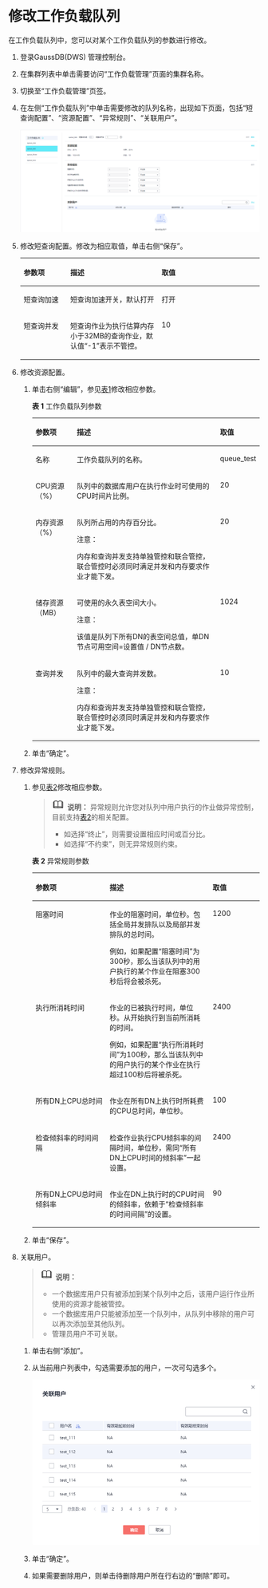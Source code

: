 # 修改工作负载队列<a name="ZH-CN_TOPIC_0000001099184338"></a>

在工作负载队列中，您可以对某个工作负载队列的参数进行修改。

1.  登录GaussDB\(DWS\) 管理控制台。
2.  在集群列表中单击需要访问“工作负载管理”页面的集群名称。
3.  切换至“工作负载管理”页签。
4.  在左侧“工作负载队列”中单击需要修改的队列名称，出现如下页面，包括“短查询配置”、“资源配置”、“异常规则”、“关联用户”。

    ![](figures/9.png)

5.  修改短查询配置。修改为相应取值，单击右侧“保存”。

    <a name="zh-cn_topic_0000001076579461_t98448d83c7e5477ba36145180e6c8701"></a>
    <table><thead align="left"><tr id="zh-cn_topic_0000001076579461_rf4055d66fedf4e67a18bbeb7fc36673d"><th class="cellrowborder" valign="top" width="19.439999999999998%" id="mcps1.1.4.1.1"><p id="zh-cn_topic_0000001076579461_a8b83fa98dc0c4b9dab8be7a79eb10e19"><a name="zh-cn_topic_0000001076579461_a8b83fa98dc0c4b9dab8be7a79eb10e19"></a><a name="zh-cn_topic_0000001076579461_a8b83fa98dc0c4b9dab8be7a79eb10e19"></a>参数项</p>
    </th>
    <th class="cellrowborder" valign="top" width="38.12%" id="mcps1.1.4.1.2"><p id="zh-cn_topic_0000001076579461_a3144b7d65f2349508e50ad1e0ae0a43c"><a name="zh-cn_topic_0000001076579461_a3144b7d65f2349508e50ad1e0ae0a43c"></a><a name="zh-cn_topic_0000001076579461_a3144b7d65f2349508e50ad1e0ae0a43c"></a>描述</p>
    </th>
    <th class="cellrowborder" valign="top" width="42.44%" id="mcps1.1.4.1.3"><p id="zh-cn_topic_0000001076579461_zh-cn_topic_0254317345_p861274353214"><a name="zh-cn_topic_0000001076579461_zh-cn_topic_0254317345_p861274353214"></a><a name="zh-cn_topic_0000001076579461_zh-cn_topic_0254317345_p861274353214"></a>取值</p>
    </th>
    </tr>
    </thead>
    <tbody><tr id="zh-cn_topic_0000001076579461_r98dced66bcc84251a847d2c6b878fb71"><td class="cellrowborder" valign="top" width="19.439999999999998%" headers="mcps1.1.4.1.1 "><p id="zh-cn_topic_0000001076579461_zh-cn_topic_0254317345_p761244303210"><a name="zh-cn_topic_0000001076579461_zh-cn_topic_0254317345_p761244303210"></a><a name="zh-cn_topic_0000001076579461_zh-cn_topic_0254317345_p761244303210"></a>短查询加速</p>
    </td>
    <td class="cellrowborder" valign="top" width="38.12%" headers="mcps1.1.4.1.2 "><p id="zh-cn_topic_0000001076579461_af9b6200b1af8414dab4d0a043b63e2f8"><a name="zh-cn_topic_0000001076579461_af9b6200b1af8414dab4d0a043b63e2f8"></a><a name="zh-cn_topic_0000001076579461_af9b6200b1af8414dab4d0a043b63e2f8"></a>短查询加速开关，默认打开</p>
    </td>
    <td class="cellrowborder" valign="top" width="42.44%" headers="mcps1.1.4.1.3 "><p id="zh-cn_topic_0000001076579461_ad361fdaf09c248da80786893787ed82b"><a name="zh-cn_topic_0000001076579461_ad361fdaf09c248da80786893787ed82b"></a><a name="zh-cn_topic_0000001076579461_ad361fdaf09c248da80786893787ed82b"></a>打开</p>
    </td>
    </tr>
    <tr id="zh-cn_topic_0000001076579461_r3bc9f4d4300148e1818e8ee875ee3010"><td class="cellrowborder" valign="top" width="19.439999999999998%" headers="mcps1.1.4.1.1 "><p id="zh-cn_topic_0000001076579461_zh-cn_topic_0254317345_p461224315320"><a name="zh-cn_topic_0000001076579461_zh-cn_topic_0254317345_p461224315320"></a><a name="zh-cn_topic_0000001076579461_zh-cn_topic_0254317345_p461224315320"></a>短查询并发</p>
    </td>
    <td class="cellrowborder" valign="top" width="38.12%" headers="mcps1.1.4.1.2 "><p id="zh-cn_topic_0000001076579461_a9d155bfdedc940938885344927377a4f"><a name="zh-cn_topic_0000001076579461_a9d155bfdedc940938885344927377a4f"></a><a name="zh-cn_topic_0000001076579461_a9d155bfdedc940938885344927377a4f"></a>短查询作业为执行估算内存小于32MB的查询作业，默认值“-1”表示不管控。</p>
    </td>
    <td class="cellrowborder" valign="top" width="42.44%" headers="mcps1.1.4.1.3 "><p id="zh-cn_topic_0000001076579461_zh-cn_topic_0254317345_p176127436324"><a name="zh-cn_topic_0000001076579461_zh-cn_topic_0254317345_p176127436324"></a><a name="zh-cn_topic_0000001076579461_zh-cn_topic_0254317345_p176127436324"></a>10</p>
    </td>
    </tr>
    </tbody>
    </table>

6.  修改资源配置。
    1.  单击右侧“编辑”，参见[表1](#zh-cn_topic_0000001076579461_ta522b79e7bfd48449164cef2eadd83b4)修改相应参数。

        **表 1**  工作负载队列参数

        <a name="zh-cn_topic_0000001076579461_ta522b79e7bfd48449164cef2eadd83b4"></a>
        <table><thead align="left"><tr id="zh-cn_topic_0000001076579461_r45c4609ae0df47bfa1bb36943077276a"><th class="cellrowborder" valign="top" width="18.28%" id="mcps1.2.4.1.1"><p id="zh-cn_topic_0000001076579461_a4328dd0179cf40cca3ef78c4c446bd2f"><a name="zh-cn_topic_0000001076579461_a4328dd0179cf40cca3ef78c4c446bd2f"></a><a name="zh-cn_topic_0000001076579461_a4328dd0179cf40cca3ef78c4c446bd2f"></a>参数项</p>
        </th>
        <th class="cellrowborder" valign="top" width="65.36000000000001%" id="mcps1.2.4.1.2"><p id="zh-cn_topic_0000001076579461_zh-cn_topic_0254317224_p31756316126"><a name="zh-cn_topic_0000001076579461_zh-cn_topic_0254317224_p31756316126"></a><a name="zh-cn_topic_0000001076579461_zh-cn_topic_0254317224_p31756316126"></a>描述</p>
        </th>
        <th class="cellrowborder" valign="top" width="16.360000000000003%" id="mcps1.2.4.1.3"><p id="zh-cn_topic_0000001076579461_a2016d72761a842439cb07508af0086e4"><a name="zh-cn_topic_0000001076579461_a2016d72761a842439cb07508af0086e4"></a><a name="zh-cn_topic_0000001076579461_a2016d72761a842439cb07508af0086e4"></a>取值</p>
        </th>
        </tr>
        </thead>
        <tbody><tr id="zh-cn_topic_0000001076579461_rccecdb3f69424915b2a90ae48134b9dd"><td class="cellrowborder" valign="top" width="18.28%" headers="mcps1.2.4.1.1 "><p id="zh-cn_topic_0000001076579461_zh-cn_topic_0254317224_p141758311128"><a name="zh-cn_topic_0000001076579461_zh-cn_topic_0254317224_p141758311128"></a><a name="zh-cn_topic_0000001076579461_zh-cn_topic_0254317224_p141758311128"></a>名称</p>
        </td>
        <td class="cellrowborder" valign="top" width="65.36000000000001%" headers="mcps1.2.4.1.2 "><p id="zh-cn_topic_0000001076579461_zh-cn_topic_0254317224_p161751933124"><a name="zh-cn_topic_0000001076579461_zh-cn_topic_0254317224_p161751933124"></a><a name="zh-cn_topic_0000001076579461_zh-cn_topic_0254317224_p161751933124"></a>工作负载队列的名称。</p>
        </td>
        <td class="cellrowborder" valign="top" width="16.360000000000003%" headers="mcps1.2.4.1.3 "><p id="zh-cn_topic_0000001076579461_a55b108341a5d4e538b79dd6c8ddbd357"><a name="zh-cn_topic_0000001076579461_a55b108341a5d4e538b79dd6c8ddbd357"></a><a name="zh-cn_topic_0000001076579461_a55b108341a5d4e538b79dd6c8ddbd357"></a>queue_test</p>
        </td>
        </tr>
        <tr id="zh-cn_topic_0000001076579461_zh-cn_topic_0254317224_row6175638125"><td class="cellrowborder" valign="top" width="18.28%" headers="mcps1.2.4.1.1 "><p id="zh-cn_topic_0000001076579461_zh-cn_topic_0254317224_p617517317129"><a name="zh-cn_topic_0000001076579461_zh-cn_topic_0254317224_p617517317129"></a><a name="zh-cn_topic_0000001076579461_zh-cn_topic_0254317224_p617517317129"></a>CPU资源（%）</p>
        </td>
        <td class="cellrowborder" valign="top" width="65.36000000000001%" headers="mcps1.2.4.1.2 "><p id="zh-cn_topic_0000001076579461_zh-cn_topic_0254317224_p71758391212"><a name="zh-cn_topic_0000001076579461_zh-cn_topic_0254317224_p71758391212"></a><a name="zh-cn_topic_0000001076579461_zh-cn_topic_0254317224_p71758391212"></a>队列中的数据库用户在执行作业时可使用的CPU时间片比例。</p>
        </td>
        <td class="cellrowborder" valign="top" width="16.360000000000003%" headers="mcps1.2.4.1.3 "><p id="zh-cn_topic_0000001076579461_zh-cn_topic_0254317224_p108516144126"><a name="zh-cn_topic_0000001076579461_zh-cn_topic_0254317224_p108516144126"></a><a name="zh-cn_topic_0000001076579461_zh-cn_topic_0254317224_p108516144126"></a>20</p>
        </td>
        </tr>
        <tr id="zh-cn_topic_0000001076579461_rb9afdcb77de5450f991ad26596962299"><td class="cellrowborder" valign="top" width="18.28%" headers="mcps1.2.4.1.1 "><p id="zh-cn_topic_0000001076579461_zh-cn_topic_0254317224_p91755351214"><a name="zh-cn_topic_0000001076579461_zh-cn_topic_0254317224_p91755351214"></a><a name="zh-cn_topic_0000001076579461_zh-cn_topic_0254317224_p91755351214"></a>内存资源（%）</p>
        </td>
        <td class="cellrowborder" valign="top" width="65.36000000000001%" headers="mcps1.2.4.1.2 "><p id="zh-cn_topic_0000001076579461_a37fab0d6453c49238373d7a3730b2169"><a name="zh-cn_topic_0000001076579461_a37fab0d6453c49238373d7a3730b2169"></a><a name="zh-cn_topic_0000001076579461_a37fab0d6453c49238373d7a3730b2169"></a>队列所占用的内存百分比。</p>
        <div class="caution" id="zh-cn_topic_0000001076579461_nd309c27ce38e4d209756261169daa0be"><a name="zh-cn_topic_0000001076579461_nd309c27ce38e4d209756261169daa0be"></a><a name="zh-cn_topic_0000001076579461_nd309c27ce38e4d209756261169daa0be"></a><span class="cautiontitle"> 注意： </span><div class="cautionbody"><p id="zh-cn_topic_0000001076579461_zh-cn_topic_0254317224_p950334801411"><a name="zh-cn_topic_0000001076579461_zh-cn_topic_0254317224_p950334801411"></a><a name="zh-cn_topic_0000001076579461_zh-cn_topic_0254317224_p950334801411"></a>内存和查询并发支持单独管控和联合管控，联合管控时必须同时满足并发和内存要求作业才能下发。</p>
        </div></div>
        </td>
        <td class="cellrowborder" valign="top" width="16.360000000000003%" headers="mcps1.2.4.1.3 "><p id="zh-cn_topic_0000001076579461_a4c339f5b73c84dba8ed80af1976204e7"><a name="zh-cn_topic_0000001076579461_a4c339f5b73c84dba8ed80af1976204e7"></a><a name="zh-cn_topic_0000001076579461_a4c339f5b73c84dba8ed80af1976204e7"></a>20</p>
        </td>
        </tr>
        <tr id="zh-cn_topic_0000001076579461_rfc6a58e60ad5428fa32064926e00f43f"><td class="cellrowborder" valign="top" width="18.28%" headers="mcps1.2.4.1.1 "><p id="zh-cn_topic_0000001076579461_zh-cn_topic_0254317224_p61751341214"><a name="zh-cn_topic_0000001076579461_zh-cn_topic_0254317224_p61751341214"></a><a name="zh-cn_topic_0000001076579461_zh-cn_topic_0254317224_p61751341214"></a>储存资源（MB）</p>
        </td>
        <td class="cellrowborder" valign="top" width="65.36000000000001%" headers="mcps1.2.4.1.2 "><p id="zh-cn_topic_0000001076579461_ac2fc25f6b41248108e98cfcbb8c55f51"><a name="zh-cn_topic_0000001076579461_ac2fc25f6b41248108e98cfcbb8c55f51"></a><a name="zh-cn_topic_0000001076579461_ac2fc25f6b41248108e98cfcbb8c55f51"></a>可使用的永久表空间大小。</p>
        <div class="caution" id="zh-cn_topic_0000001076579461_note9592206519"><a name="zh-cn_topic_0000001076579461_note9592206519"></a><a name="zh-cn_topic_0000001076579461_note9592206519"></a><span class="cautiontitle"> 注意： </span><div class="cautionbody"><p id="zh-cn_topic_0000001076579461_p71618351750"><a name="zh-cn_topic_0000001076579461_p71618351750"></a><a name="zh-cn_topic_0000001076579461_p71618351750"></a>该值是队列下所有DN的表空间总值，单DN节点可用空间=设置值 / DN节点数。</p>
        </div></div>
        </td>
        <td class="cellrowborder" valign="top" width="16.360000000000003%" headers="mcps1.2.4.1.3 "><p id="zh-cn_topic_0000001076579461_a3b1252599b984ad9a5901bc24f45fac5"><a name="zh-cn_topic_0000001076579461_a3b1252599b984ad9a5901bc24f45fac5"></a><a name="zh-cn_topic_0000001076579461_a3b1252599b984ad9a5901bc24f45fac5"></a>1024</p>
        </td>
        </tr>
        <tr id="zh-cn_topic_0000001076579461_r1aabed4322f84ee68229882568cef559"><td class="cellrowborder" valign="top" width="18.28%" headers="mcps1.2.4.1.1 "><p id="zh-cn_topic_0000001076579461_zh-cn_topic_0254317224_p91755371210"><a name="zh-cn_topic_0000001076579461_zh-cn_topic_0254317224_p91755371210"></a><a name="zh-cn_topic_0000001076579461_zh-cn_topic_0254317224_p91755371210"></a>查询并发</p>
        </td>
        <td class="cellrowborder" valign="top" width="65.36000000000001%" headers="mcps1.2.4.1.2 "><p id="zh-cn_topic_0000001076579461_zh-cn_topic_0254317224_p51752033126"><a name="zh-cn_topic_0000001076579461_zh-cn_topic_0254317224_p51752033126"></a><a name="zh-cn_topic_0000001076579461_zh-cn_topic_0254317224_p51752033126"></a>队列中的最大查询并发数。</p>
        <div class="caution" id="zh-cn_topic_0000001076579461_nac0c163081b24a96bd4e58718964b3ac"><a name="zh-cn_topic_0000001076579461_nac0c163081b24a96bd4e58718964b3ac"></a><a name="zh-cn_topic_0000001076579461_nac0c163081b24a96bd4e58718964b3ac"></a><span class="cautiontitle"> 注意： </span><div class="cautionbody"><p id="zh-cn_topic_0000001076579461_zh-cn_topic_0254317224_p69536212151"><a name="zh-cn_topic_0000001076579461_zh-cn_topic_0254317224_p69536212151"></a><a name="zh-cn_topic_0000001076579461_zh-cn_topic_0254317224_p69536212151"></a>内存和查询并发支持单独管控和联合管控，联合管控时必须同时满足并发和内存要求作业才能下发。</p>
        </div></div>
        </td>
        <td class="cellrowborder" valign="top" width="16.360000000000003%" headers="mcps1.2.4.1.3 "><p id="zh-cn_topic_0000001076579461_zh-cn_topic_0254317224_p985116149122"><a name="zh-cn_topic_0000001076579461_zh-cn_topic_0254317224_p985116149122"></a><a name="zh-cn_topic_0000001076579461_zh-cn_topic_0254317224_p985116149122"></a>10</p>
        </td>
        </tr>
        </tbody>
        </table>

    2.  单击“确定”。

7.  修改异常规则。
    1.  参见[表2](#zh-cn_topic_0000001076579461_td5051ec72c7e48ae9c996ef77489b2db)修改相应参数。

        >![](public_sys-resources/icon-note.gif) **说明：** 
        >异常规则允许您对队列中用户执行的作业做异常控制，目前支持[表2](#zh-cn_topic_0000001076579461_td5051ec72c7e48ae9c996ef77489b2db)的相关配置。
        >-   如选择“终止”，则需要设置相应时间或百分比。
        >-   如选择“不约束”，则无异常规则约束。

        **表 2**  异常规则参数

        <a name="zh-cn_topic_0000001076579461_td5051ec72c7e48ae9c996ef77489b2db"></a>
        <table><thead align="left"><tr id="zh-cn_topic_0000001076579461_rb7a406162401464e980e665118974ef6"><th class="cellrowborder" valign="top" width="32.54325432543255%" id="mcps1.2.4.1.1"><p id="zh-cn_topic_0000001076579461_a3c254c91ae1741009517634a9464dbdc"><a name="zh-cn_topic_0000001076579461_a3c254c91ae1741009517634a9464dbdc"></a><a name="zh-cn_topic_0000001076579461_a3c254c91ae1741009517634a9464dbdc"></a>参数项</p>
        </th>
        <th class="cellrowborder" valign="top" width="45.25452545254526%" id="mcps1.2.4.1.2"><p id="zh-cn_topic_0000001076579461_zh-cn_topic_0254317345_p189694574343"><a name="zh-cn_topic_0000001076579461_zh-cn_topic_0254317345_p189694574343"></a><a name="zh-cn_topic_0000001076579461_zh-cn_topic_0254317345_p189694574343"></a>描述</p>
        </th>
        <th class="cellrowborder" valign="top" width="22.202220222022202%" id="mcps1.2.4.1.3"><p id="zh-cn_topic_0000001076579461_zh-cn_topic_0254317345_p796919572349"><a name="zh-cn_topic_0000001076579461_zh-cn_topic_0254317345_p796919572349"></a><a name="zh-cn_topic_0000001076579461_zh-cn_topic_0254317345_p796919572349"></a>取值</p>
        </th>
        </tr>
        </thead>
        <tbody><tr id="zh-cn_topic_0000001076579461_rfb3c0b2a5d2d40f19e43b595c0a4bcf0"><td class="cellrowborder" valign="top" width="32.54325432543255%" headers="mcps1.2.4.1.1 "><p id="zh-cn_topic_0000001076579461_a4ebc5cfb1dc6418dae9d2b05186f3923"><a name="zh-cn_topic_0000001076579461_a4ebc5cfb1dc6418dae9d2b05186f3923"></a><a name="zh-cn_topic_0000001076579461_a4ebc5cfb1dc6418dae9d2b05186f3923"></a>阻塞时间</p>
        </td>
        <td class="cellrowborder" valign="top" width="45.25452545254526%" headers="mcps1.2.4.1.2 "><p id="zh-cn_topic_0000001076579461_zh-cn_topic_0254317345_p119692575342"><a name="zh-cn_topic_0000001076579461_zh-cn_topic_0254317345_p119692575342"></a><a name="zh-cn_topic_0000001076579461_zh-cn_topic_0254317345_p119692575342"></a>作业的阻塞时间，单位秒。包括全局并发排队以及局部并发排队的总时间。</p>
        <p id="zh-cn_topic_0000001076579461_afe04fa6b0d5648e7ab1b065d026cd0fb"><a name="zh-cn_topic_0000001076579461_afe04fa6b0d5648e7ab1b065d026cd0fb"></a><a name="zh-cn_topic_0000001076579461_afe04fa6b0d5648e7ab1b065d026cd0fb"></a>例如，如果配置“阻塞时间”为300秒，那么当该队列中的用户执行的某个作业在阻塞300秒后将会被杀死。</p>
        </td>
        <td class="cellrowborder" valign="top" width="22.202220222022202%" headers="mcps1.2.4.1.3 "><p id="zh-cn_topic_0000001076579461_a808e4e6d51b64a4695fa9bbb5b7f40b4"><a name="zh-cn_topic_0000001076579461_a808e4e6d51b64a4695fa9bbb5b7f40b4"></a><a name="zh-cn_topic_0000001076579461_a808e4e6d51b64a4695fa9bbb5b7f40b4"></a>1200</p>
        </td>
        </tr>
        <tr id="zh-cn_topic_0000001076579461_r131d522c52544483aed16ff1c9efd4e2"><td class="cellrowborder" valign="top" width="32.54325432543255%" headers="mcps1.2.4.1.1 "><p id="zh-cn_topic_0000001076579461_a33a8506055964409a9817a929898d22a"><a name="zh-cn_topic_0000001076579461_a33a8506055964409a9817a929898d22a"></a><a name="zh-cn_topic_0000001076579461_a33a8506055964409a9817a929898d22a"></a>执行所消耗时间</p>
        </td>
        <td class="cellrowborder" valign="top" width="45.25452545254526%" headers="mcps1.2.4.1.2 "><p id="zh-cn_topic_0000001076579461_a45bbbe9b27ad450aac5d8e113ea4d928"><a name="zh-cn_topic_0000001076579461_a45bbbe9b27ad450aac5d8e113ea4d928"></a><a name="zh-cn_topic_0000001076579461_a45bbbe9b27ad450aac5d8e113ea4d928"></a>作业的已被执行时间，单位秒。从开始执行到当前所消耗的时间。</p>
        <p id="zh-cn_topic_0000001076579461_zh-cn_topic_0254317345_p159934874915"><a name="zh-cn_topic_0000001076579461_zh-cn_topic_0254317345_p159934874915"></a><a name="zh-cn_topic_0000001076579461_zh-cn_topic_0254317345_p159934874915"></a>例如，如果配置“执行所消耗时间”为100秒，那么当该队列中的用户执行的某个作业在执行超过100秒后将被杀死。</p>
        </td>
        <td class="cellrowborder" valign="top" width="22.202220222022202%" headers="mcps1.2.4.1.3 "><p id="zh-cn_topic_0000001076579461_zh-cn_topic_0254317345_p54453291365"><a name="zh-cn_topic_0000001076579461_zh-cn_topic_0254317345_p54453291365"></a><a name="zh-cn_topic_0000001076579461_zh-cn_topic_0254317345_p54453291365"></a>2400</p>
        </td>
        </tr>
        <tr id="zh-cn_topic_0000001076579461_rb7ab3e319e2346968eaff5edb94cfe8d"><td class="cellrowborder" valign="top" width="32.54325432543255%" headers="mcps1.2.4.1.1 "><p id="zh-cn_topic_0000001076579461_zh-cn_topic_0254317345_p69697574347"><a name="zh-cn_topic_0000001076579461_zh-cn_topic_0254317345_p69697574347"></a><a name="zh-cn_topic_0000001076579461_zh-cn_topic_0254317345_p69697574347"></a>所有DN上CPU总时间</p>
        </td>
        <td class="cellrowborder" valign="top" width="45.25452545254526%" headers="mcps1.2.4.1.2 "><p id="zh-cn_topic_0000001076579461_zh-cn_topic_0254317345_p19713451838"><a name="zh-cn_topic_0000001076579461_zh-cn_topic_0254317345_p19713451838"></a><a name="zh-cn_topic_0000001076579461_zh-cn_topic_0254317345_p19713451838"></a>作业在所有DN上执行时所耗费的CPU总时间，单位秒。</p>
        </td>
        <td class="cellrowborder" valign="top" width="22.202220222022202%" headers="mcps1.2.4.1.3 "><p id="zh-cn_topic_0000001076579461_zh-cn_topic_0254317345_p996995793412"><a name="zh-cn_topic_0000001076579461_zh-cn_topic_0254317345_p996995793412"></a><a name="zh-cn_topic_0000001076579461_zh-cn_topic_0254317345_p996995793412"></a>100</p>
        </td>
        </tr>
        <tr id="zh-cn_topic_0000001076579461_rf6b27522669b485aafeef05749e9445e"><td class="cellrowborder" valign="top" width="32.54325432543255%" headers="mcps1.2.4.1.1 "><p id="zh-cn_topic_0000001076579461_zh-cn_topic_0254317345_p89695573343"><a name="zh-cn_topic_0000001076579461_zh-cn_topic_0254317345_p89695573343"></a><a name="zh-cn_topic_0000001076579461_zh-cn_topic_0254317345_p89695573343"></a>检查倾斜率的时间间隔</p>
        </td>
        <td class="cellrowborder" valign="top" width="45.25452545254526%" headers="mcps1.2.4.1.2 "><p id="zh-cn_topic_0000001076579461_zh-cn_topic_0254317345_p157174520315"><a name="zh-cn_topic_0000001076579461_zh-cn_topic_0254317345_p157174520315"></a><a name="zh-cn_topic_0000001076579461_zh-cn_topic_0254317345_p157174520315"></a>检查作业执行CPU倾斜率的间隔时间，单位秒，需同“所有DN上CPU时间的倾斜率”一起设置。</p>
        </td>
        <td class="cellrowborder" valign="top" width="22.202220222022202%" headers="mcps1.2.4.1.3 "><p id="zh-cn_topic_0000001076579461_ad703a2df59234182aad563c30bdf9fe5"><a name="zh-cn_topic_0000001076579461_ad703a2df59234182aad563c30bdf9fe5"></a><a name="zh-cn_topic_0000001076579461_ad703a2df59234182aad563c30bdf9fe5"></a>2400</p>
        </td>
        </tr>
        <tr id="zh-cn_topic_0000001076579461_r4f30da48347e4439b90793b61b05cc8d"><td class="cellrowborder" valign="top" width="32.54325432543255%" headers="mcps1.2.4.1.1 "><p id="zh-cn_topic_0000001076579461_ae0cb08b77dd744e59ed4cb8b92f40de1"><a name="zh-cn_topic_0000001076579461_ae0cb08b77dd744e59ed4cb8b92f40de1"></a><a name="zh-cn_topic_0000001076579461_ae0cb08b77dd744e59ed4cb8b92f40de1"></a>所有DN上CPU总时间倾斜率</p>
        </td>
        <td class="cellrowborder" valign="top" width="45.25452545254526%" headers="mcps1.2.4.1.2 "><p id="zh-cn_topic_0000001076579461_a9cd78131911f4cc0b4f58195ba048bdd"><a name="zh-cn_topic_0000001076579461_a9cd78131911f4cc0b4f58195ba048bdd"></a><a name="zh-cn_topic_0000001076579461_a9cd78131911f4cc0b4f58195ba048bdd"></a>作业在DN上执行时的CPU时间的倾斜率，依赖于“检查倾斜率的时间间隔”的设置。</p>
        </td>
        <td class="cellrowborder" valign="top" width="22.202220222022202%" headers="mcps1.2.4.1.3 "><p id="zh-cn_topic_0000001076579461_a3158533b340b44018e8080a805109920"><a name="zh-cn_topic_0000001076579461_a3158533b340b44018e8080a805109920"></a><a name="zh-cn_topic_0000001076579461_a3158533b340b44018e8080a805109920"></a>90</p>
        </td>
        </tr>
        </tbody>
        </table>

    2.  单击“保存”。

8.  关联用户。

    >![](public_sys-resources/icon-note.gif) **说明：** 
    >-   一个数据库用户只有被添加到某个队列中之后，该用户运行作业所使用的资源才能被管控。
    >-   一个数据库用户只能被添加至一个队列中，从队列中移除的用户可以再次添加至其他队列。
    >-   管理员用户不可关联。

    1.  单击右侧“添加”。
    2.  从当前用户列表中，勾选需要添加的用户，一次可勾选多个。

        ![](figures/zh-cn_image_0000001146104641.png)

    3.  单击“确定”。
    4.  如果需要删除用户，则单击待删除用户所在行右边的“删除”即可。


